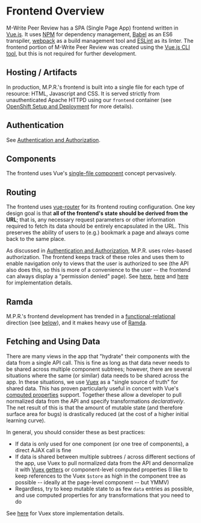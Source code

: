 # Frontend Overview

M-Write Peer Review has a SPA (Single Page App) frontend written in [Vue.js](https://vuejs.org/).  It uses
[NPM](https://www.npmjs.com/) for dependency management, [Babel](https://babeljs.io/) as an ES6 transpiler,
[webpack](https://webpack.js.org/) as a build management tool and [ESLint](https://eslint.org/) as its linter.
The frontend portion of M-Write Peer Review was created using the [Vue.js CLI tool](https://cli.vuejs.org/), but this
is not required for further development.

## Hosting / Artifacts

In production, M.P.R.'s frontend is built into a single file for each type of resource: HTML, Javascript and CSS.
It is served strictly from unauthenticated Apache HTTPD using our `frontend` container (see
[OpenShift Setup and Deployment](openshift-setup-and-deployment.md) for more details).

## Authentication

See [Authentication and Authorization](authentication-and-authorization.md).

## Components

The frontend uses Vue's [single-file component](https://vuejs.org/v2/guide/single-file-components.html) concept
pervasively. 

## Routing

The frontend uses [vue-router](https://router.vuejs.org/) for its frontend routing configuration.  One key design
goal is that **all of the frontend's state should be derived from the URL**; that is, any necessary request parameters
or other information required to fetch its data should be entirely encapsulated in the URL.  This preserves the ability
of users to (e.g.) bookmark a page and always come back to the same place.

As discussed in [Authentication and Authorization](authentication-and-authorization.md), M.P.R. uses roles-based
authorization.  The frontend keeps track of these roles and uses them to enable navigation only to views that the user
is authorized to see (the API also does this, so this is more of a convenience to the user -- the frontend can always
display a "permission denied" page).  See [here](/frontend/src/router/index.js), [here](/frontend/src/router/guards.js)
and [here](/frontend/src/router/helpers.js) for implementation details.

## Ramda

M.P.R.'s frontend development has trended in a
[functional-relational](https://github.com/papers-we-love/papers-we-love/blob/master/design/out-of-the-tar-pit.pdf)
direction (see [below](#fetching-and-using-data)), and it makes heavy use of [Ramda](https://ramdajs.com/).

## Fetching and Using Data

There are many views in the app that "hydrate" their components with the data from a single API call.  This is fine as
long as that data never needs to be shared across multiple component subtrees; however, there are several situations
where the same (or similar) data needs to be shared across the app.  In these situations, we use
[Vuex](https://vuex.vuejs.org/) as a "single source of truth" for shared data.  This has proven particularly useful in
concert with Vue's [computed properties](https://vuejs.org/v2/guide/computed.html) support.  Together these allow a
developer to pull normalized data from the API and specify transformations *declaratively*.  The net result of this is
that the amount of mutable state (and therefore surface area for bugs) is drastically reduced (at the cost of a higher
initial learning curve).

In general, you should consider these as best practices:
* If data is only used for one component (or one tree of components), a direct AJAX call is fine
* If data is shared between multiple subtrees / across different sections of the app, use Vuex to pull normalized data
from the API and denormalize it with [Vuex getters](https://vuex.vuejs.org/guide/getters.html) or component-level
computed properties (I like to keep references to the Vuex `$store` as high in the component tree as possible -- ideally
at the page-level component -- but YMMV)
* Regardless, try to keep mutable state to as few `data` entries as possible, and use computed properties for any
transformations that you need to do

See [here](/frontend/src/store/index.js) for Vuex store implementation details.
